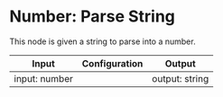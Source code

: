 # Number: Parse String

This node is given a string to parse into a number.

| Input         | Configuration | Output         |
| ------------- | ------------- | -------------- |
| input: number |               | output: string |
